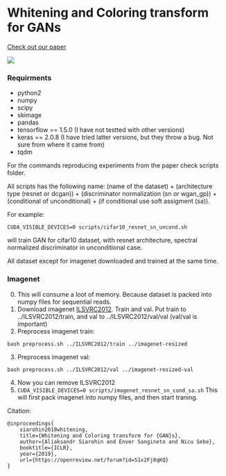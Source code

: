 # Whitening and Coloring transform for GANs

[Check out our paper](https://arxiv.org/abs/1806.00420)



[<img src="sup-mat/iclr-2019-wc.png"/>](sup-mat/iclr-2019-wc.pdf)

### Requirments
* python2
* numpy
* scipy
* skimage
* pandas
* tensorflow == 1.5.0 (I have not testted with other versions)
* keras == 2.0.8 (I have tried latter versions, but they throw a bug. Not sure from where it came from)
* tqdm 


For the commands reproducing experiments from the paper check scripts folder.

All scripts has the following name: (name of the dataset) + (architecture type (resnet or dcgan)) +
(discriminator normalization (sn or wgan_gp)) + (conditional of unconditional) + (if conditional use soft assigment (sa)).

For example:

```CUDA_VISIBLE_DEVICES=0 scripts/cifar10_resnet_sn_uncond.sh```

will train GAN for cifar10 dataset, with resnet architecture, spectral normalized discriminator in unconditional case.


All dataset except for imagenet downloaded and trained at the same time.

### Imagenet

0. This will consume a loot of memory. Because dataset is packed into numpy files for sequential reads.
1. Download imagenet [ILSVRC2012](http://image-net.org/download-images). Train and val. Put train to ../ILSVRC2012/train, and val to ../ILSVRC2012/val/val (val/val is important)
2. Preprocess  imagenet train:

```bash preprocess.sh ../ILSVRC2012/train ../imagenet-resized```

3. Preprocess imagenet val:

```bash preprocess.sh ../ILSVRC2012/val ../imagenet-resized-val```

4. Now you can remove ILSVRC2012
5. ```CUDA_VISIBLE_DEVICES=0 scripts/imagenet_resnet_sn_cond_sa.sh``` This will first pack imagenet into numpy files, and then start traning.

Citation:
```
@inproceedings{
	siarohin2018whitening,
	title={Whitening and Coloring transform for {GAN}s},
	author={Aliaksandr Siarohin and Enver Sangineto and Nicu Sebe},
	booktitle={ICLR},
	year={2019},
	url={https://openreview.net/forum?id=S1x2Fj0qKQ}
}
```


